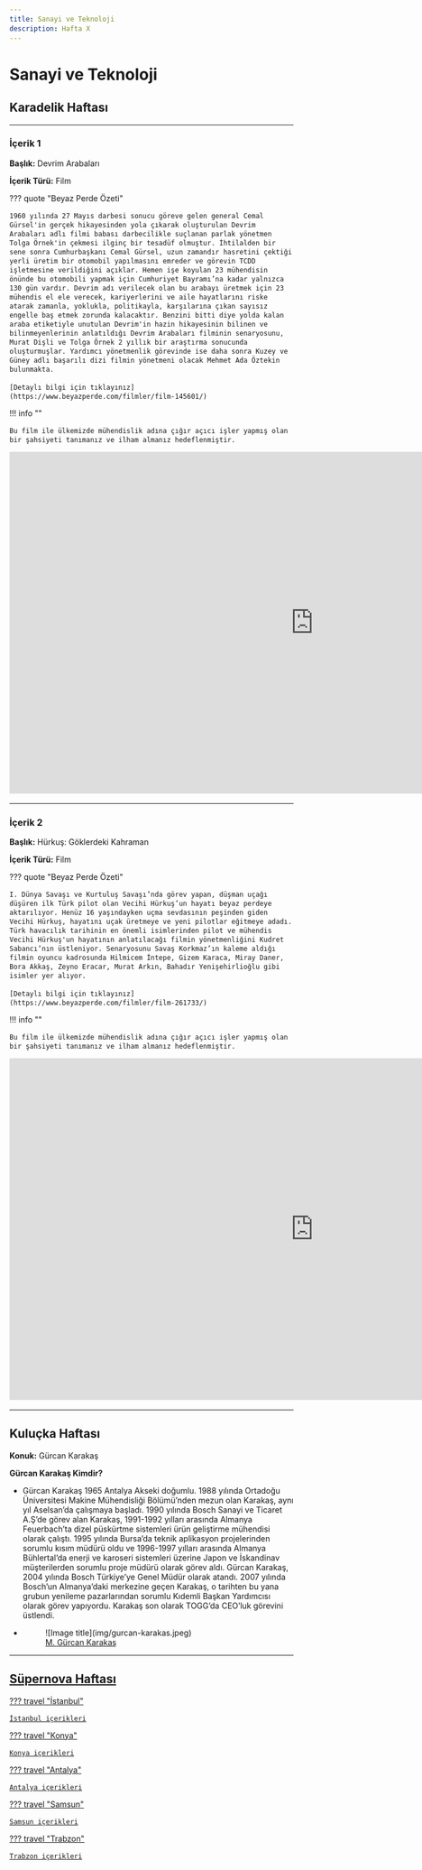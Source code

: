 ```yaml
---
title: Sanayi ve Teknoloji
description: Hafta X
---
```


# **Sanayi ve Teknoloji**

## Karadelik Haftası

---

### İçerik 1

**Başlık:** Devrim Arabaları

**İçerik Türü:** Film

??? quote "Beyaz Perde Özeti"

    1960 yılında 27 Mayıs darbesi sonucu göreve gelen general Cemal Gürsel'in gerçek hikayesinden yola çıkarak oluşturulan Devrim Arabaları adlı filmi babası darbecilikle suçlanan parlak yönetmen Tolga Örnek'in çekmesi ilginç bir tesadüf olmuştur. İhtilalden bir sene sonra Cumhurbaşkanı Cemal Gürsel, uzun zamandır hasretini çektiği yerli üretim bir otomobil yapılmasını emreder ve görevin TCDD işletmesine verildiğini açıklar. Hemen işe koyulan 23 mühendisin önünde bu otomobili yapmak için Cumhuriyet Bayramı’na kadar yalnızca 130 gün vardır. Devrim adı verilecek olan bu arabayı üretmek için 23 mühendis el ele verecek, kariyerlerini ve aile hayatlarını riske atarak zamanla, yoklukla, politikayla, karşılarına çıkan sayısız engelle baş etmek zorunda kalacaktır. Benzini bitti diye yolda kalan araba etiketiyle unutulan Devrim'in hazin hikayesinin bilinen ve bilinmeyenlerinin anlatıldığı Devrim Arabaları filminin senaryosunu, Murat Dişli ve Tolga Örnek 2 yıllık bir araştırma sonucunda oluşturmuşlar. Yardımcı yönetmenlik görevinde ise daha sonra Kuzey ve Güney adlı başarılı dizi filmin yönetmeni olacak Mehmet Ada Öztekin bulunmakta.

    [Detaylı bilgi için tıklayınız](https://www.beyazperde.com/filmler/film-145601/)

!!! info ""

    Bu film ile ülkemizde mühendislik adına çığır açıcı işler yapmış olan bir şahsiyeti tanımanız ve ilham almanız hedeflenmiştir.

<iframe width="1078" height="606" src="https://www.youtube.com/embed/1pExvMoeJjk?si=jVMdDdob1uQ9siwJ" title="YouTube video player" frameborder="0" allow="accelerometer; autoplay; clipboard-write; encrypted-media; gyroscope; picture-in-picture; web-share" referrerpolicy="strict-origin-when-cross-origin" allowfullscreen></iframe>

---

### İçerik 2

**Başlık:** Hürkuş: Göklerdeki Kahraman

**İçerik Türü:** Film

??? quote "Beyaz Perde Özeti"

    I. Dünya Savaşı ve Kurtuluş Savaşı’nda görev yapan, düşman uçağı düşüren ilk Türk pilot olan Vecihi Hürkuş’un hayatı beyaz perdeye aktarılıyor. Henüz 16 yaşındayken uçma sevdasının peşinden giden Vecihi Hürkuş, hayatını uçak üretmeye ve yeni pilotlar eğitmeye adadı.  Türk havacılık tarihinin en önemli isimlerinden pilot ve mühendis Vecihi Hürkuş'un hayatının anlatılacağı filmin yönetmenliğini Kudret Sabancı’nın üstleniyor. Senaryosunu Savaş Korkmaz’ın kaleme aldığı filmin oyuncu kadrosunda Hilmicem İntepe, Gizem Karaca, Miray Daner, Bora Akkaş, Zeyno Eracar, Murat Arkın, Bahadır Yenişehirlioğlu gibi isimler yer alıyor.

    [Detaylı bilgi için tıklayınız](https://www.beyazperde.com/filmler/film-261733/)

!!! info ""

    Bu film ile ülkemizde mühendislik adına çığır açıcı işler yapmış olan bir şahsiyeti tanımanız ve ilham almanız hedeflenmiştir.

<iframe width="1078" height="606" src="https://www.youtube.com/embed/5EFM18YFsWI?si=68qDGt5gA0x75DBD" title="YouTube video player" frameborder="0" allow="accelerometer; autoplay; clipboard-write; encrypted-media; gyroscope; picture-in-picture; web-share" referrerpolicy="strict-origin-when-cross-origin" allowfullscreen></iframe>

---

## Kuluçka Haftası

**Konuk:** Gürcan Karakaş

**Gürcan Karakaş Kimdir?**

<div class="grid cards" markdown>

- Gürcan Karakaş 1965 Antalya Akseki doğumlu. 1988 yılında Ortadoğu Üniversitesi Makine Mühendisliği Bölümü’nden mezun olan Karakaş, aynı yıl Aselsan’da çalışmaya başladı. 1990 yılında Bosch Sanayi ve Ticaret A.Ş’de görev alan Karakaş, 1991-1992 yılları arasında Almanya Feuerbach’ta dizel püskürtme sistemleri ürün geliştirme mühendisi olarak çalıştı. 1995 yılında Bursa’da teknik aplikasyon projelerinden sorumlu kısım müdürü oldu ve 1996-1997 yılları arasında Almanya Bühlertal’da enerji ve karoseri sistemleri üzerine Japon ve İskandinav müşterilerden sorumlu proje müdürü olarak görev aldı. Gürcan Karakaş, 2004 yılında Bosch Türkiye’ye Genel Müdür olarak atandı. 2007 yılında Bosch’un Almanya’daki merkezine geçen Karakaş, o tarihten bu yana grubun yenileme pazarlarından sorumlu Kıdemli Başkan Yardımcısı olarak görev yapıyordu. Karakaş son olarak TOGG’da CEO’luk görevini üstlendi.
- <figure markdown="span">
    ![Image title](img/gurcan-karakas.jpeg)
    <figcaption><a href="https://www.linkedin.com/in/m-g%C3%BCrcan-karakas-521959163/?originalSubdomain=tr" target="_blank">M. Gürcan Karakaş</figcaption>
  </figure>

</div>

---

## Süpernova Haftası

??? travel "İstanbul"

    İstanbul içerikleri

??? travel "Konya"

    Konya içerikleri

??? travel "Antalya"

    Antalya içerikleri

??? travel "Samsun"

    Samsun içerikleri

??? travel "Trabzon"

    Trabzon içerikleri
